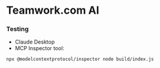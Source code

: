 # Teamwork.com AI

### Testing

* Claude Desktop
* MCP Inspector tool:
```
npx @modelcontextprotocol/inspector node build/index.js
```